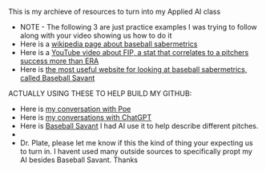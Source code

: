 This is my archieve of resources to turn into my Applied AI class
- NOTE - The following 3 are just practice examples I was trying to follow along with your video showing us how to do it
- Here is a [wikipedia page about baseball sabermetrics](https://en.wikipedia.org/wiki/Sabermetrics)
- Here is a [YouTube video about FIP, a stat that correlates to a pitchers success more than ERA](https://youtu.be/74PSMbR6ihw?si=ZBmsPLD3too7RiiJ)
- Here is [the most useful website for looking at baseball sabermetrics, called Baseball Savant](https://baseballsavant.mlb.com/preview?game_pk=745299&game_date=08/30/2024)

ACTUALLY USING THESE TO HELP BUILD MY GITHUB:
- Here is [my conversation with Poe](https://poe.com/s/Kf5MTRUSZGVEnhlElvpK)
-  Here is [my conversations with ChatGPT](https://chatgpt.com/share/e1321c05-b00d-4af8-a3cf-a3a2b2c6b47f)
- Here is [Baseball Savant](https://baseballsavant.mlb.com/statcast_search?hfPT=&hfAB=home%5C.%5C.run%7C&hfGT=R%7C&hfPR=&hfZ=&hfStadium=&hfBBL=&hfNewZones=&hfPull=&hfC=&hfSea=2024%7C2023%7C2022%7C2021%7C2020%7C2019%7C2018%7C2017%7C2016%7C2015%7C2014%7C2013%7C2012%7C2011%7C2010%7C2009%7C2008%7C&hfSit=&player_type=batter&hfOuts=&hfOpponent=&pitcher_throws=&batter_stands=&hfSA=&game_date_gt=&game_date_lt=&hfMo=&hfTeam=&home_road=&hfRO=&position=&hfInfield=&hfOutfield=&hfInn=&hfBBT=&hfFlag=is%5C.%5C.hit%5C.%5C.into%5C.%5C.play%7C&metric_1=api_plate_z&metric_1_gt=4.01&metric_1_lt=&group_by=name-event&min_pitches=0&min_results=0&min_pas=0&sort_col=plate_z&player_event_sort=api_plate_z&sort_order=desc&chk_ab_results=on&chk_metric1_gt=on&chk_is..hit..into..play=on&chk_event_release_speed=on&chk_event_plate_z=on) I had AI use it to help describe different pitches.
-
-  Dr. Plate, please let me know if this the kind of thing your expecting us to turn in. I havent used many outside sources to specifically propt my AI besides Baseball Savant. Thanks
